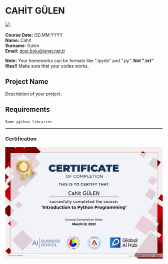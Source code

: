 # CAHİT GÜLEN
![](img/newlogo.png)

**Course Date:** DD.MM.YYYY  
**Name:** Cahit  
**Surname:** Gulen  
**Email:** dost.bolu@isnet.net.tr  

**Note:** Your homeworks can be formats like ".ipynb" and ".py". **Not ".txt" files!!** Make sure that your codes works.  

## Project Name
Description of your project.

## Requirements
```
Some python libraries
```
---

### Certification
![](img/python.png)

